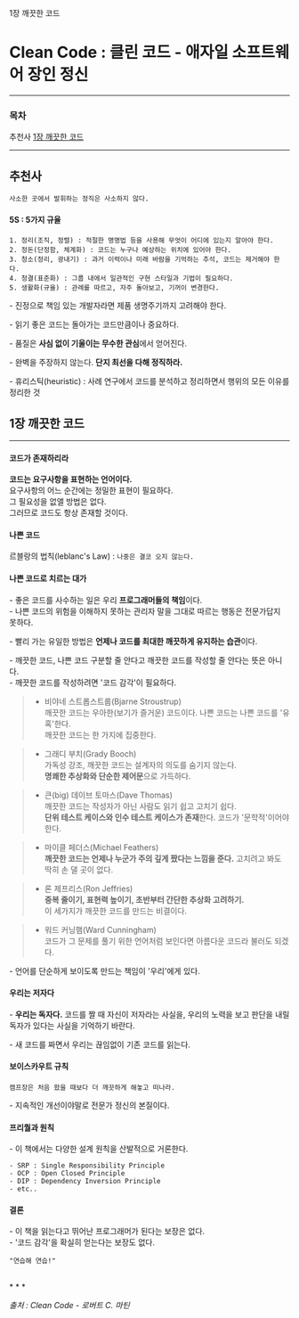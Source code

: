 1장 깨끗한 코드

# Clean Code : 클린 코드 - 애자일 소프트웨어 장인 정신

***

### 목차
추천사
<u>1장 깨끗한 코드</u>

***

## 추천사
`사소한 곳에서 발휘하는 정직은 사소하지 않다.`  

#### 5S : 5가지 규율
```
1. 정리(조직, 정렬) : 적절한 명명법 등을 사용해 무엇이 어디에 있는지 알아야 한다.  
2. 정돈(단정함, 체계화) : 코드는 누구나 예상하는 위치에 있어야 한다.  
3. 청소(정리, 광내기) : 과거 이력이나 미래 바람을 기억하는 추석, 코드는 제거해야 한다.  
4. 청결(표준화) : 그룹 내에서 일관적인 구현 스타일과 기법이 필요하다.  
5. 생활화(규율) : 관례를 따르고, 자주 돌아보고, 기꺼이 변경한다.  
```

\- 진정으로 책임 있는 개발자라면 제품 생명주기까지 고려해야 한다.  

\- 읽기 좋은 코드는 돌아가는 코드만큼이나 중요하다.  

\- 품질은 **사심 없이 기울이는 무수한 관심**에서 얻어진다.  

\- 완벽을 주장하지 않는다. **단지 최선을 다해 정직하라.**  

\- 휴리스틱(heuristic) : 사례 연구에서 코드를 분석하고 정리하면서 행위의 모든 이유를 정리한 것  

## 1장 깨끗한 코드

***

#### 코드가 존재하리라  
**코드는 요구사항을 표현하는 언어이다.**  
요구사항의 어느 순간에는 정밀한 표현이 필요하다.  
그 필요성을 없앨 방법은 없다.  
그러므로 코드도 항상 존재할 것이다.  

#### 나쁜 코드  
르블랑의 법칙(leblanc's Law) : `나중은 결코 오지 않는다.`  

#### 나쁜 코드로 치르는 대가  
\- 좋은 코드를 사수하는 일은 우리 **프로그래머들의 책임**이다.  
\- 나쁜 코드의 위험을 이해하지 못하는 관리자 말을 그대로 따르는 행동은 전문가답지 못하다.  

\- 빨리 가는 유일한 방법은 **언제나 코드를 최대한 깨끗하게 유지하는 습관**이다.  

\- 깨끗한 코드, 나쁜 코드 구분할 줄 안다고 깨끗한 코드를 작성할 줄 안다는 뜻은 아니다.  
\- 깨끗한 코드를 작성하려면 '코드 감각'이 필요하다.  

> - 비야네 스트롭스트룹(Bjarne Stroustrup)  
> 깨끗한 코드는 우아한(보기가 즐거운) 코드이다. 나쁜 코드는 나쁜 코드를 '유혹'한다.  
> 깨끗한 코드는 한 가지에 집중한다.  

> - 그래디 부치(Grady Booch)  
> 가독성 강조, 깨끗한 코드는 설계자의 의도를 숨기지 않는다.  
> **명쾌한 추상화와 단순한 제어문**으로 가득하다.  

> - 큰(big) 데이브 토마스(Dave Thomas)  
> 깨끗한 코드는 작성자가 아닌 사람도 읽기 쉽고 고치기 쉽다.  
> **단위 테스트 케이스와 인수 테스트 케이스가 존재**한다. 코드가 '문학적'이어야 한다.  

> - 마이클 페더스(Michael Feathers)  
> **깨끗한 코드는 언제나 누군가 주의 깊게 짰다는 느낌을 준다.** 고치려고 봐도 딱히 손 댈 곳이 없다.  

> - 론 제프리스(Ron Jeffries)  
> **중복 줄이기, 표현력 높이기, 초반부터 간단한 추상화 고려하기.**  
> 이 세가지가 깨끗한 코드를 만드는 비결이다.  

> - 워드 커닝햄(Ward Cunningham)  
> 코드가 그 문제를 풀기 위한 언어처럼 보인다면 아름다운 코드라 불러도 되겠다.  

\- 언어를 단순하게 보이도록 만드는 책임이 '우리'에게 있다.  

#### 우리는 저자다  
\- **우리는 독자다.** 코드를 짤 때 자신이 저자라는 사실을, 우리의 노력을 보고 판단을 내릴 독자가 있다는 사실을 기억하기 바란다.  

\- 새 코드를 짜면서 우리는 끊임없이 기존 코드를 읽는다.  

#### 보이스카우트 규칙  
`캠프장은 처음 왔을 때보다 더 깨끗하게 해놓고 떠나라.`  

\- 지속적인 개선이야말로 전문가 정신의 본질이다.  

#### 프리퀄과 원칙
\- 이 책에서는 다양한 설계 원칙을 산발적으로 거론한다.  

```
- SRP : Single Responsibility Principle
- OCP : Open Closed Principle
- DIP : Dependency Inversion Principle
- etc..
```

#### 결론
\- 이 책을 읽는다고 뛰어난 프로그래머가 된다는 보장은 없다.  
\- '코드 감각'을 확실히 얻는다는 보장도 없다.  

`"연습해 연습!"`

<br>
* * *  

*출처 : Clean Code - 로버트 C. 마틴*

